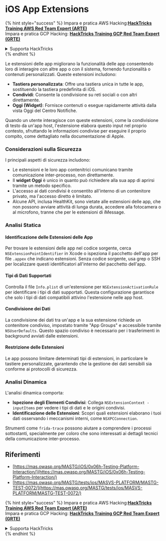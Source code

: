 # iOS App Extensions

{% hint style="success" %}
Impara e pratica AWS Hacking:<img src="/.gitbook/assets/arte.png" alt="" data-size="line">[**HackTricks Training AWS Red Team Expert (ARTE)**](https://training.hacktricks.xyz/courses/arte)<img src="/.gitbook/assets/arte.png" alt="" data-size="line">\
Impara e pratica GCP Hacking: <img src="/.gitbook/assets/grte.png" alt="" data-size="line">[**HackTricks Training GCP Red Team Expert (GRTE)**<img src="/.gitbook/assets/grte.png" alt="" data-size="line">](https://training.hacktricks.xyz/courses/grte)

<details>

<summary>Supporta HackTricks</summary>

* Controlla i [**piani di abbonamento**](https://github.com/sponsors/carlospolop)!
* **Unisciti al** 💬 [**gruppo Discord**](https://discord.gg/hRep4RUj7f) o al [**gruppo telegram**](https://t.me/peass) o **seguici** su **Twitter** 🐦 [**@hacktricks\_live**](https://twitter.com/hacktricks\_live)**.**
* **Condividi trucchi di hacking inviando PR ai** [**HackTricks**](https://github.com/carlospolop/hacktricks) e [**HackTricks Cloud**](https://github.com/carlospolop/hacktricks-cloud) repos su github.

</details>
{% endhint %}

Le estensioni delle app migliorano la funzionalità delle app consentendo loro di interagire con altre app o con il sistema, fornendo funzionalità o contenuti personalizzati. Queste estensioni includono:

- **Tastiera personalizzata**: Offre una tastiera unica in tutte le app, sostituendo la tastiera predefinita di iOS.
- **Condividi**: Consente la condivisione su reti sociali o con altri direttamente.
- **Oggi (Widget)**: Fornisce contenuti o esegue rapidamente attività dalla vista Oggi del Centro Notifiche.

Quando un utente interagisce con queste estensioni, come la condivisione di testo da un'app host, l'estensione elabora questo input nel proprio contesto, sfruttando le informazioni condivise per eseguire il proprio compito, come dettagliato nella documentazione di Apple.

### **Considerazioni sulla Sicurezza**

I principali aspetti di sicurezza includono:

- Le estensioni e le loro app contenitrici comunicano tramite comunicazione inter-processo, non direttamente.
- Il **widget Oggi** è unico in quanto può richiedere alla sua app di aprirsi tramite un metodo specifico.
- L'accesso ai dati condivisi è consentito all'interno di un contenitore privato, ma l'accesso diretto è limitato.
- Alcune API, inclusa HealthKit, sono vietate alle estensioni delle app, che non possono avviare attività di lunga durata, accedere alla fotocamera o al microfono, tranne che per le estensioni di iMessage.

### Analisi Statica

#### **Identificazione delle Estensioni delle App**

Per trovare le estensioni delle app nel codice sorgente, cerca `NSExtensionPointIdentifier` in Xcode o ispeziona il pacchetto dell'app per file `.appex` che indicano estensioni. Senza codice sorgente, usa grep o SSH per localizzare questi identificatori all'interno del pacchetto dell'app.

#### **Tipi di Dati Supportati**

Controlla il file `Info.plist` di un'estensione per `NSExtensionActivationRule` per identificare i tipi di dati supportati. Questa configurazione garantisce che solo i tipi di dati compatibili attivino l'estensione nelle app host.

#### **Condivisione dei Dati**

La condivisione dei dati tra un'app e la sua estensione richiede un contenitore condiviso, impostato tramite "App Groups" e accessibile tramite `NSUserDefaults`. Questo spazio condiviso è necessario per i trasferimenti in background avviati dalle estensioni.

#### **Restrizione delle Estensioni**

Le app possono limitare determinati tipi di estensioni, in particolare le tastiere personalizzate, garantendo che la gestione dei dati sensibili sia conforme ai protocolli di sicurezza.

### Analisi Dinamica

L'analisi dinamica comporta:

- **Ispezione degli Elementi Condivisi**: Collega `NSExtensionContext - inputItems` per vedere i tipi di dati e le origini condivisi.
- **Identificazione delle Estensioni**: Scopri quali estensioni elaborano i tuoi dati osservando i meccanismi interni, come `NSXPCConnection`.

Strumenti come `frida-trace` possono aiutare a comprendere i processi sottostanti, specialmente per coloro che sono interessati ai dettagli tecnici della comunicazione inter-processo.

## Riferimenti
* [https://mas.owasp.org/MASTG/iOS/0x06h-Testing-Platform-Interaction/](https://mas.owasp.org/MASTG/iOS/0x06h-Testing-Platform-Interaction/)
* [https://mas.owasp.org/MASTG/tests/ios/MASVS-PLATFORM/MASTG-TEST-0072/](https://mas.owasp.org/MASTG/tests/ios/MASVS-PLATFORM/MASTG-TEST-0072/)

{% hint style="success" %}
Impara e pratica AWS Hacking:<img src="/.gitbook/assets/arte.png" alt="" data-size="line">[**HackTricks Training AWS Red Team Expert (ARTE)**](https://training.hacktricks.xyz/courses/arte)<img src="/.gitbook/assets/arte.png" alt="" data-size="line">\
Impara e pratica GCP Hacking: <img src="/.gitbook/assets/grte.png" alt="" data-size="line">[**HackTricks Training GCP Red Team Expert (GRTE)**<img src="/.gitbook/assets/grte.png" alt="" data-size="line">](https://training.hacktricks.xyz/courses/grte)

<details>

<summary>Supporta HackTricks</summary>

* Controlla i [**piani di abbonamento**](https://github.com/sponsors/carlospolop)!
* **Unisciti al** 💬 [**gruppo Discord**](https://discord.gg/hRep4RUj7f) o al [**gruppo telegram**](https://t.me/peass) o **seguici** su **Twitter** 🐦 [**@hacktricks\_live**](https://twitter.com/hacktricks\_live)**.**
* **Condividi trucchi di hacking inviando PR ai** [**HackTricks**](https://github.com/carlospolop/hacktricks) e [**HackTricks Cloud**](https://github.com/carlospolop/hacktricks-cloud) repos su github.

</details>
{% endhint %}
